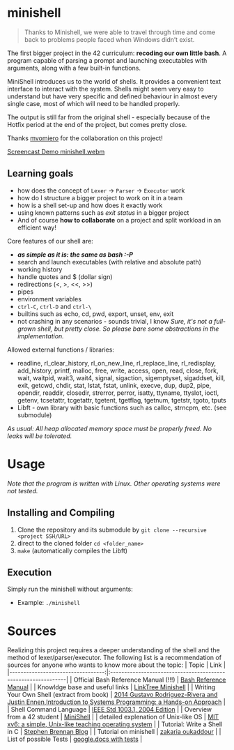 # minishell

> Thanks to Minishell, we were able to travel through time and come back to problems people faced when Windows didn’t exist.

The first bigger project in the 42 curriculum: **recoding our own little bash**. A program capable of parsing a prompt and launching executables with arguments, along with a few built-in functions.

MiniShell introduces us to the world of shells. It provides a convenient text interface to interact with the system. Shells might seem very easy to understand but have very specific and defined behaviour in almost every single case, most of which will need to be handled properly.

The output is still far from the original shell - especially because of the Hotfix period at the end of the project, but comes pretty close.

Thanks [mvomiero](https://github.com/mvomiero) for the collaboration on this project!

[Screencast Demo minishell.webm](https://github.com/flo-12/minishell/assets/119588327/da43d6ee-f416-4bf2-a8d7-46ec46baa3e6)



## Learning goals
- how does the concept of `Lexer` -> `Parser` -> `Executor` work
- how do I structure a bigger project to work on it in a team
- how is a shell set-up and how does it exactly work
- using known patterns such as _exit status_ in a bigger project
- And of course **how to collaborate** on a project and split workload in an efficient way!

Core features of our shell are:
- **_as simple as it is: the same as bash :-P_**
- search and launch executables (with relative and absolute path)
- working history
- handle quotes and $ (dollar sign)
- redirections (<, >, <<, >>)
- pipes
- environment variables
- `ctrl-C`, `ctrl-D` and `ctrl-\`
- builtins such as echo, cd, pwd, export, unset, env, exit
- not crashing in any scenarios - sounds trivial, I know
_Sure, it's not a full-grown shell, but pretty close. So please bare some abstractions in the implementation._

Allowed external functions / libraries:
- readline, rl_clear_history, rl_on_new_line, rl_replace_line, rl_redisplay, add_history, printf, malloc, free, write, access, open, read, close, fork, wait, waitpid, wait3, wait4, signal, sigaction, sigemptyset, sigaddset, kill, exit, getcwd, chdir, stat, lstat, fstat, unlink, execve, dup, dup2, pipe, opendir, readdir, closedir, strerror, perror, isatty, ttyname, ttyslot, ioctl, getenv, tcsetattr, tcgetattr, tgetent, tgetflag, tgetnum, tgetstr, tgoto, tputs
- Libft - own library with basic functions such as calloc, strncpm, etc. (see submodule)

_As usual: All heap allocated memory space must be properly freed. No leaks
will be tolerated._

# Usage
*Note that the program is written with Linux. Other operating systems were not tested.*

## Installing and Compiling
1) Clone the repository and its submodule by ``` git clone --recursive <project SSH/URL> ```
2) direct to the cloned folder ```cd <folder_name>```
3) ```make``` (automatically compiles the Libft)

## Execution
Simply run the minishell without arguments:
* Example: `./minishell`




# Sources
Realizing this project requires a deeper understanding of the shell and the method of lexer/parser/executor. The following list is a recommendation of sources for anyone who wants to know more about the topic:
| Topic								| Link                                                        	|
|----------------------------------:|:--------------------------------------------------------------|
| Official Bash Reference Manual (!!!) | [Bash Reference Manual](https://www.gnu.org/software/bash/manual/bash.html) |
| Knowldge base and useful links | [LinkTree Minishell](https://haglobah.github.io/Mastering-42/holy_graph/minishell.html) |
| Writing Your Own Shell (extract from book) | [2014 Gustavo Rodriguez-Rivera and Justin Ennen,Introduction to Systems Programming: a Hands-on Approach](https://www.cs.purdue.edu/homes/grr/SystemsProgrammingBook/Book/Chapter5-WritingYourOwnShell.pdf) |
| Shell Command Language | [IEEE Std 1003.1, 2004 Edition](https://pubs.opengroup.org/onlinepubs/009695399/utilities/xcu_chap02.html) |
| Overview from a 42 student | [MiniShell](https://minishell.simple.ink/) |
| detailed explenation of Unix-like OS | [MIT xv6: a simple, Unix-like teaching operating system](https://pdos.csail.mit.edu/6.S081/2020/xv6/book-riscv-rev1.pdf) |
| Tutorial: Write a Shell in C | [Stephen Brennan Blog](https://brennan.io/2015/01/16/write-a-shell-in-c/) |
| Tutorial on minishell | [zakaria oukaddour](https://medium.com/@peannut/minishell-65d9a7de5ba0) |
| List of possible Tests | [google.docs with tests](https://docs.google.com/spreadsheets/d/1TDwyd-S0WBAXehgkrKQtBJ6zquQ4p6k7JfE5g3jICNA/edit#gid=0) |

